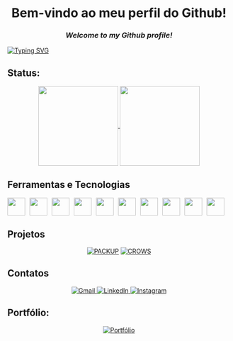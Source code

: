 <h1 align="center">Bem-vindo ao meu perfil do Github!</h1>

<h3 align="center"><em>Welcome to my Github profile!</em></h3>

[![Typing SVG](https://readme-typing-svg.demolab.com/?lines=Desenvolvedor+de+Software+Multiplataforma;💻+Codando+ideias+em+realidade;🚀+Apaixonado+por+tecnologia+e+inovação;🧠+Aprendizado+contínuo+sempre;🌍+Construindo+soluções+para+o+mundo&center=true&width=650&height=60&color=9dc009&vCenter=true&size=22)](https://git.io/typing-svg)

## Status:
<div align="center">
  <a href="https://github.com/arthur-oliver">
    <img align="center" loading="lazy" height="180em" src="https://github-readme-stats.vercel.app/api/top-langs/?username=arthur-oliver&layout=compact&langs_count=7&theme=merko"/>
    <img align="center" loading="lazy" height="180em" src="https://github-readme-stats.vercel.app/api?username=arthur-oliver&show_icons=true&theme=merko&include_all_commits=true&count_private=true"/>
  </a>
</div>

<!--
<p align="center">
  <img src="https://github.com/arthur-oliver/arthur-oliver/blob/output/github-contribution-grid-snake.svg" alt="snake animation"/>
</p>
-->

## Ferramentas e Tecnologias
<div style="display: flex; flex-wrap: wrap; gap: 10px;">
  <img loading="lazy" src="https://cdn.jsdelivr.net/gh/devicons/devicon@latest/icons/html5/html5-original.svg" width="40" height="40" style="display: inline-block;"/>
  <img loading="lazy" src="https://cdn.jsdelivr.net/gh/devicons/devicon@latest/icons/css3/css3-original.svg" width="40" height="40" style="display: inline-block;"/>
  <img loading="lazy" src="https://cdn.jsdelivr.net/gh/devicons/devicon@latest/icons/javascript/javascript-original.svg" width="40" height="40" style="display: inline-block;"/>
  <img loading="lazy" src="https://cdn.jsdelivr.net/gh/devicons/devicon@latest/icons/python/python-original.svg" width="40" height="40" style="display: inline-block;"/>
  <img loading="lazy" src="https://cdn.jsdelivr.net/gh/devicons/devicon@latest/icons/bootstrap/bootstrap-original.svg" width="40" height="40" style="display: inline-block;"/>
  <img loading="lazy" src="https://cdn.jsdelivr.net/gh/devicons/devicon@latest/icons/figma/figma-original.svg" width="40" height="40" style="display: inline-block;"/>
  <img loading="lazy" src="https://cdn.jsdelivr.net/gh/devicons/devicon@latest/icons/firebase/firebase-original.svg" width="40" height="40" style="display: inline-block;"/>
  <img loading="lazy" src="https://cdn.jsdelivr.net/gh/devicons/devicon@latest/icons/mysql/mysql-original.svg" width="40" height="40" style="display: inline-block;"/>
  <img loading="lazy" src="https://cdn.jsdelivr.net/gh/devicons/devicon@latest/icons/flutter/flutter-original.svg" width="40" height="40" style="display: inline-block;"/>
  <img loading="lazy" src="https://cdn.jsdelivr.net/gh/devicons/devicon@latest/icons/flask/flask-original.svg" width="40" height="40" style="display: inline-block;"/>
</div>

## Projetos

<p align="center">
  <a href="https://github.com/arthur-oliver/tcc-ti" target="_blank"><img src="https://img.shields.io/badge/PACKUP-ffdcbc?style=for-the-badge&logoColor=black" alt="PACKUP"/></a>
  <a href="https://github.com/arthur-oliver/api-crows" target="_blank"><img src="https://img.shields.io/badge/CROWS-2978DF?style=for-the-badge&logoColor=white" alt="CROWS"/></a>
</p>

## Contatos

<p align="center">
  <a href="mailto:arthuroliverrossialves@gmail.com">
    <img src="https://img.shields.io/badge/Gmail-D14836?style=for-the-badge&logo=gmail&logoColor=white" alt="Gmail" />
  </a>
  <a href="https://www.linkedin.com/in/arthur-óliver-728123350/">
    <img src="https://img.shields.io/badge/LinkedIn-0077B5?style=for-the-badge&logo=linkedin&logoColor=white" alt="LinkedIn" />
  </a>
  <a href="https://instagram.com/arthur.oliverrossi">
    <img src="https://img.shields.io/badge/Instagram-E4405F?style=for-the-badge&logo=instagram&logoColor=white" alt="Instagram" />
  </a>
</p>

## Portfólio:
<div align="center">
  <a href="https://portfolio-ashy-xi-51.vercel.app/" target="_blank">
    <img src="https://img.shields.io/badge/Portfólio-black?style=for-the-badge" alt="Portfólio">
  </a>
</div>
